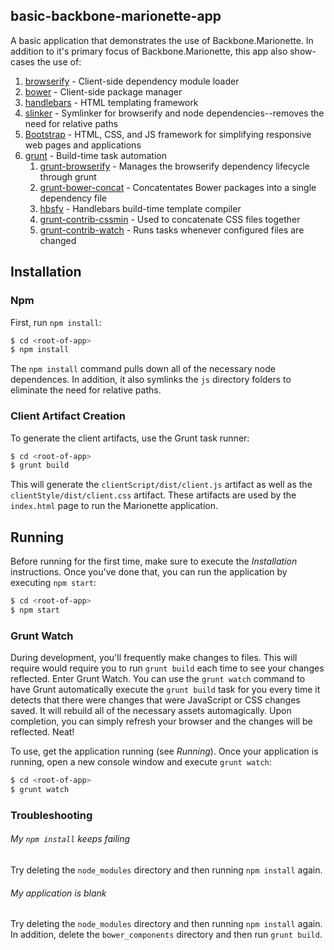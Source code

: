 ## basic-backbone-marionette-app
A basic application that demonstrates the use of Backbone.Marionette. In addition to it's primary focus of Backbone.Marionette, this app also show-cases the use of:

1. [browserify](http://browserify.org/) - Client-side dependency module loader
1. [bower](http://bower.io/) - Client-side package manager
1. [handlebars](http://handlebarsjs.com/) - HTML templating framework
1. [slinker](https://github.com/lewisdawson/slinker) - Symlinker for browserify and node dependencies--removes the need for relative paths
1. [Bootstrap](http://getbootstrap.com/) - HTML, CSS, and JS framework for simplifying responsive web pages and applications
1. [grunt](http://gruntjs.com/) - Build-time task automation
    1. [grunt-browserify](https://github.com/jmreidy/grunt-browserify) - Manages the browserify dependency lifecycle through grunt
    1. [grunt-bower-concat](https://github.com/sapegin/grunt-bower-concat) - Concatentates Bower packages into a single dependency file
    1. [hbsfy](https://github.com/epeli/node-hbsfy) - Handlebars build-time template compiler
    1. [grunt-contrib-cssmin](https://github.com/gruntjs/grunt-contrib-cssmin) - Used to concatenate CSS files together
    1. [grunt-contrib-watch](https://github.com/gruntjs/grunt-contrib-watch) - Runs tasks whenever configured files are changed

## Installation

### Npm
First, run `npm install`:

```bash
$ cd <root-of-app>
$ npm install
```

The `npm install` command pulls down all of the necessary node dependences. In addition, it also symlinks the `js` directory folders to eliminate the need for relative paths.

### Client Artifact Creation
To generate the client artifacts, use the Grunt task runner:

```bash
$ cd <root-of-app>
$ grunt build
```

This will generate the `clientScript/dist/client.js` artifact as well as the `clientStyle/dist/client.css` artifact. These artifacts are used by the `index.html` page to run the Marionette application.

## Running
Before running for the first time, make sure to execute the _Installation_ instructions. Once you've done that, you can run the application by executing `npm start`:

```bash
$ cd <root-of-app>
$ npm start
```

### Grunt Watch
During development, you'll frequently make changes to files. This will require would require you to run `grunt build` each time to see your changes reflected. Enter Grunt Watch. You can use the `grunt watch` command to have Grunt automatically execute the `grunt build` task for you every time it detects that there were changes that were JavaScript or CSS changes saved. It will rebuild all of the necessary assets automagically. Upon completion, you can simply refresh your browser and the changes will be reflected. Neat!

To use, get the application running (see _Running_). Once your application is running, open a new console window and execute `grunt watch`:

```bash
$ cd <root-of-app>
$ grunt watch
```

### Troubleshooting

###### My `npm install` keeps failing
Try deleting the `node_modules` directory and then running `npm install` again.

###### My application is blank
Try deleting the `node_modules` directory and then running `npm install` again. In addition, delete the `bower_components` directory and then run `grunt build`.